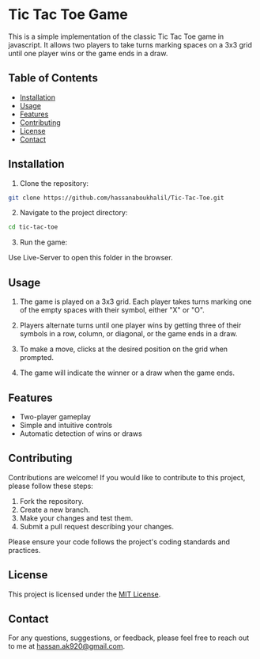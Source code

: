 # Tic Tac Toe Game
This is a simple implementation of the classic Tic Tac Toe game in javascript. It allows two players to take turns marking spaces on a 3x3 grid until one player wins or the game ends in a draw.

## Table of Contents

- [Installation](#installation)
- [Usage](#usage)
- [Features](#features)
- [Contributing](#contributing)
- [License](#license)
- [Contact](#contact)

## Installation

1. Clone the repository:

```bash
git clone https://github.com/hassanaboukhalil/Tic-Tac-Toe.git
```

2. Navigate to the project directory:

```bash
cd tic-tac-toe
```

3. Run the game:

Use Live-Server to open this folder in the browser.

## Usage

1. The game is played on a 3x3 grid. Each player takes turns marking one of the empty spaces with their symbol, either "X" or "O".

2. Players alternate turns until one player wins by getting three of their symbols in a row, column, or diagonal, or the game ends in a draw.

3. To make a move, clicks at the desired position on the grid when prompted.

4. The game will indicate the winner or a draw when the game ends.

## Features

- Two-player gameplay
- Simple and intuitive controls
- Automatic detection of wins or draws

## Contributing

Contributions are welcome! If you would like to contribute to this project, please follow these steps:

1. Fork the repository.
2. Create a new branch.
3. Make your changes and test them.
4. Submit a pull request describing your changes.

Please ensure your code follows the project's coding standards and practices.

## License

This project is licensed under the [MIT License](LICENSE).

## Contact

For any questions, suggestions, or feedback, please feel free to reach out to me at [hassan.ak920@gmail.com](mailto:hassan.ak920@gmail.com).

